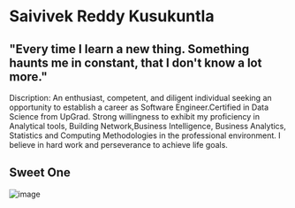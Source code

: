# Saivivek Reddy Kusukuntla

## "Every time I learn a new thing. Something haunts me in constant, that I don't know a lot more."

Discription: An enthusiast, competent, and diligent individual seeking an opportunity to establish a career as Software Engineer.Certified in Data Science from UpGrad. Strong willingness to exhibit my proficiency in Analytical tools, Building Network,Business Intelligence, Business Analytics, Statistics and Computing Methodologies in the professional environment. I believe in hard work and perseverance to achieve life goals.

## Sweet One

![image](https://user-images.githubusercontent.com/32547177/131923015-fa068921-ab9f-4ba8-9d77-acaf18491e81.jpeg)

